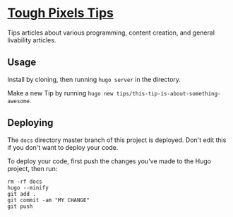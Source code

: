 # [Tough Pixels Tips](https://stridesprogramming.github.io/)
Tips articles about various programming, content creation, and general livability articles.

## Usage

Install by cloning, then running `hugo server` in the directory.

Make a new Tip by running `hugo new tips/this-tip-is-about-something-awesome`.

## Deploying

The `docs` directory master branch of this project is deployed. Don't edit this if you don't want to deploy your code. 

To deploy your code, first push the changes you've made to the Hugo project, then run:
```
rm -rf docs
hugo --minify
git add .
git commit -am "MY CHANGE"
git push
```
